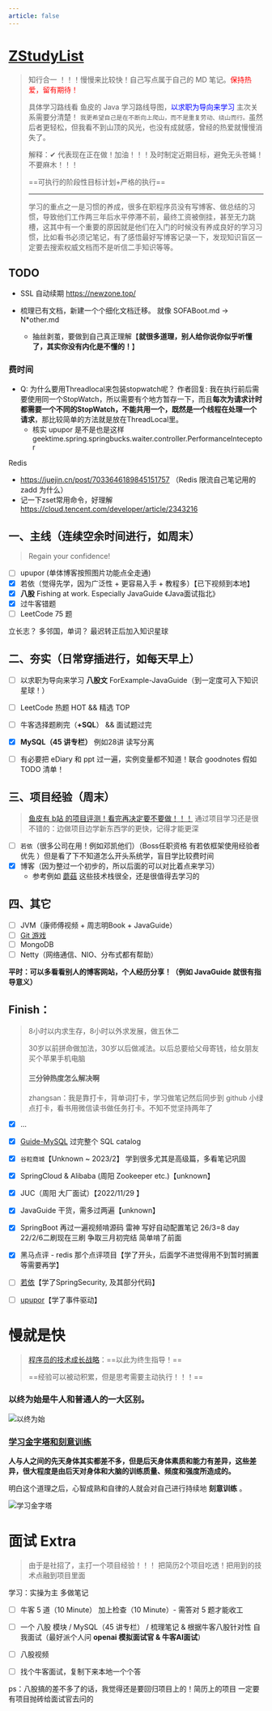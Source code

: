 ```yaml
---
article: false
---
```


# [ZStudyList](https://javaguide.cn/high-quality-technical-articles/advanced-programmer/the-growth-strategy-of-the-technological-giant.html)

> 知行合一 ！！！慢慢来比较快！自己写点属于自己的 MD 笔记。<font color=red>保持热爱，留有期待！</font>
>
> 具体学习路线看 鱼皮的 Java 学习路线导图，<font color=blue>以求职为导向来学习</font> 主次关系需要分清楚！
> `我更希望自己是在不断向上爬山，而不是重复劳动、绕山而行。`虽然后者更轻松，但我看不到山顶的风光，也没有成就感，曾经的热爱就慢慢消失了。
>
> 解释：✔ 代表现在正在做！加油！！！及时制定近期目标，避免无头苍蝇！不要麻木！！！
>
> ==可执行的阶段性目标计划+严格的执行==
>
> ***
>
> 学习的重点之一是习惯的养成，很多在职程序员没有写博客、做总结的习惯，导致他们工作两三年后水平停滞不前，最终工资被倒挂，甚至无力跳槽，这其中有一个重要的原因就是他们在入门的时候没有养成良好的学习习惯，比如看书必须记笔记，有了感悟最好写博客记录一下，发现知识盲区一定要去搜索权威文档而不是听信二手知识等等。

## TODO

* SSL 自动续期 https://newzone.top/



* 梳理已有文档，新建一个个细化文档迁移。   就像 SOFABoot.md -> N*other.md
  * 抽丝剥茧，要做到自己真正理解【**就很多道理，别人给你说你似乎听懂了，其实你没有内化是不懂的！**】



### 费时间

* Q: 为什么要用Threadlocal来包装stopwatch呢？
  作者回复: 我在执行前后需要使用同一个StopWatch，所以需要有个地方暂存一下，而且**每次为请求计时都需要一个不同的StopWatch，不能共用一个，既然是一个线程在处理一个请求**，那比较简单的方法就是放在ThreadLocal里。
  * 核实 upupor 是不是也是这样  geektime.spring.springbucks.waiter.controller.PerformanceInteceptor

Redis

* https://juejin.cn/post/7033646189845151757 （Redis 限流自己笔记用的 zadd 为什么）
* 记一下zset常用命令，好理解 https://cloud.tencent.com/developer/article/2343216





## 一、主线（连续空余时间进行，如周末）

> Regain your confidence!

- [ ] upupor (单体博客按照图片功能点全走通)
- [x] 若依（觉得先学，因为广泛性 + 更容易入手 + 教程多）【已下视频到本地】
- [x] **八股** Fishing at work. Especially JavaGuide 《Java面试指北》
- [x] 过牛客错题
- [ ] LeetCode 75 题

立长志？  多邻国，单词？   最迟转正后加入知识星球

## 二、夯实（日常穿插进行，如每天早上）

- [ ] 以求职为导向来学习 **八股文** ForExample-JavaGuide（到一定度可入下知识星球！）
- [ ] LeetCode 热题 HOT && 精选 TOP
- [ ] 牛客选择题刷完（**+SQL**） && 面试题过完
- [x] **MySQL（45 讲专栏）**  例如28讲 读写分离
- [ ] 有必要把 eDiary 和 ppt 过一遍，实例变量都不知道！联合 goodnotes 假如 TODO 清单！



## 三、项目经验（周末）

> [鱼皮有 b站 的项目评测！看完再决定要不要做！！！](https://www.bilibili.com/video/BV1PG4y1s7io/?spm_id_from=333.788&vd_source=0f3bf62c50d57c4a7d85b89b4d2633e0)
> 通过项目学习还是很不错的：边做项目边学新东西学的更快，记得才能更深

- [ ] `若依`（很多公司在用！例如邓凯他们）（Boss任职资格 有若依框架使用经验者优先 ）但是看了下不知道怎么开头系统学，盲目学比较费时间
- [x] 博客（因为整过一个初步的，所以后面的可以对比着点来学习）
  * 参考例如 [蘑菇](https://gitee.com/moxi159753/mogu_blog_v2) 这些技术栈很全，还是很值得去学习的



## 四、其它

- [ ] JVM（康师傅视频 + 周志明Book + JavaGuide）
- [ ] [Git 游戏](https://oschina.gitee.io/learn-git-branching/)
- [ ] MongoDB
- [ ] Netty（网络通信、NIO、分布式都有帮助）

**平时：可以多看看别人的博客网站，个人经历分享！（例如 JavaGuide 就很有指导意义）**



## Finish：

> 8小时以内求生存，8小时以外求发展，做五休二
>
> 30岁以前拼命做加法，30岁以后做减法。以后总要给父母寄钱，给女朋友买个苹果手机电脑
>
> #### 三分钟热度怎么解决啊
>
> zhangsan：我是靠打卡，背单词打卡，学习做笔记然后同步到 github 小绿点打卡，看书用微信读书做任务打卡。不知不觉坚持两年了

- [x] ...
- [x] [Guide-MySQL](https://javaguide.cn/database/sql/sql-syntax-summary.html) 过完整个 SQL catalog
- [x] `谷粒商城`【Unknown ~ 2023/2】 学到很多尤其是高级篇，多看笔记巩固
- [x] SpringCloud & Alibaba (周阳 Zookeeper etc.)【unknown】
- [x] JUC（周阳 大厂面试）【2022/11/29 】
- [x] JavaGuide 干货，需多过两遍【unknown】
- [x] SpringBoot 再过一遍视频啃源码 雷神  写好自动配置笔记   26/3=8 day  22/2/6二刷现在三刷   争取三月初完结   简单啃了前面
- [x] 黑马点评 - redis 那个点评项目【学了开头，后面学不进觉得用不到暂时搁置等需要再学】
- [ ] [若依](../RuoYi/RuoYi)【学了SpringSecurity, 及其部分代码】
- [ ] [upupor](../upupor/upupor)【学了事件驱动】











# 慢就是快

> [程序员的技术成长战略](https://javaguide.cn/high-quality-technical-articles/advanced-programmer/the-growth-strategy-of-the-technological-giant.html#_2-4-%E6%A1%88%E4%BE%8B%E5%B0%8F%E7%BB%93)：==以此为终生指导！==
>
> ==经验可以被动积累，但是思考需要主动执行！！！==

### 以终为始是牛人和普通人的一大区别。

![以终为始](http://images.zzq8.cn/img/format,png-20230309231833871.png)



### [学习金字塔和刻意训练](https://javaguide.cn/high-quality-technical-articles/advanced-programmer/the-growth-strategy-of-the-technological-giant.html#三、学习金字塔和刻意训练)

**人与人之间的先天身体其实都差不多，但是后天身体素质和能力有差异，这些差异，很大程度是由后天对身体和大脑的训练质量、频度和强度所造成的。**

明白这个道理之后，心智成熟和自律的人就会对自己进行持续地 **刻意训练** 。

![学习金字塔](http://images.zzq8.cn/img/format,png-20230309231836811.png)





# 面试 Extra

> 由于是社招了，主打一个项目经验！！！     把简历2个项目吃透！把用到的技术点融到项目里面

学习：实操为主  多做笔记

- [ ] 牛客 5 道（10 Minute） 加上检查（10 Minute）- 需答对 5 题才能收工
- [ ] 一个 八股 模块 / MySQL（45 讲专栏） /  梳理笔记 & 根据牛客八股针对性  自我面试（最好派个人问 **openai 模拟面试官 & 牛客AI面试**）
- [ ] 八股视频
- [ ] 找个牛客面试，复制下来本地一个个答         



ps：八股搞的差不多了的话，我觉得还是要回归项目上的！简历上的项目  一定要有项目抛砖给面试官去问的
